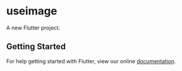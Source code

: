 # useimage

A new Flutter project.

## Getting Started

For help getting started with Flutter, view our online
[documentation](https://flutter.io/).
